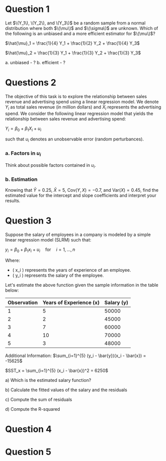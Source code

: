 # Question 1

Let $\(Y_1\), \(Y_2\), and \(Y_3\)$ be a random sample from a normal distribution where both $\(\mu\)$ and $\(\sigma\)$ are unknown. Which of the following is an unbiased and a more efficient estimator for $\(\mu\)$? 

$\hat{\mu}_1 = \frac{1}{4} Y_1 + \frac{1}{2} Y_2 + \frac{1}{4} Y_3$

$\hat{\mu}_2 = \frac{1}{3} Y_1 + \frac{1}{3} Y_2 + \frac{1}{3} Y_3$

a. unbiased - ?
b. efficient - ?

# Questions 2

The objective of this task is to explore the relationship between sales revenue and advertising spend using a linear regression model.
We denote $Y_i$ as total sales revenue (in million dollars) and $X_i$ represents the advertising spend. We consider the following linear regression model that yields the relationship between sales revenue and advertising spend:

$Y_i = \beta_0 + \beta_1 X_i + u_i$

such that $u_i$ denotes an unobservable error (random perturbances).

### a. Factors in $u_i$
Think about possible factors contained in $u_i$.

### b. Estimation
Knowing that $\bar{Y} = 0.25$, $\bar{X} = 5$, $\text{Cov}(Y, X) = -0.7$, and $\text{Var}(X) = 0.45$, find the estimated value for the intercept and slope coefficients and interpret your results.


# Question 3
Suppose the salary of employees in a company is modeled by a simple linear regression model (SLRM) such that:

$y_i = \beta_0 + \beta_1 x_i + u_i \quad \text{for} \quad i = 1, ..., n$

Where:
- \( x_i \) represents the years of experience of an employee.
- \( y_i \) represents the salary of the employee.

Let's estimate the above function given the sample information in the table below:

| Observation | Years of Experience (x) | Salary (y) |
|-------------|-------------------------|------------|
| 1           | 5                       | 50000      |
| 2           | 2                       | 45000      |
| 3           | 7                       | 60000      |
| 4           | 10                      | 70000      |
| 5           | 3                       | 48000      |

Additional Information:
$\sum_{i=1}^{5} (y_i - \bar{y})(x_i - \bar{x}) = -15625$

$SST_x = \sum_{i=1}^{5} (x_i - \bar{x})^2 = 6250$

a) Which is the estimated salary function?

b) Calculate the fitted values of the salary and the residuals

c) Compute the sum of residuals

d) Compute the R-squared

# Question 4




# Question 5

